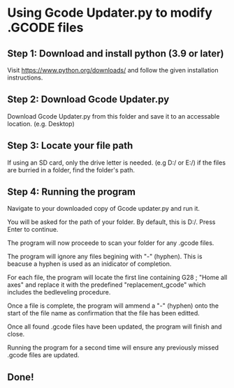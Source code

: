 # Using Gcode Updater.py to modify .GCODE files
## Step 1: Download and install python (3.9 or later)
Visit https://www.python.org/downloads/ and follow the given installation instructions.
## Step 2: Download Gcode Updater.py
Download Gcode Updater.py from this folder and save it to an accessable location. (e.g. Desktop)
## Step 3: Locate your file path
If using an SD card, only the drive letter is needed. (e.g D:/ or E:/) if the files are burried in a folder, find the folder's path.
## Step 4: Running the program
Navigate to your downloaded copy of Gcode updater.py and run it.

You will be asked for the path of your folder. By default, this is D:/. Press Enter to continue.

The program will now proceede to scan your folder for any .gcode files. 

The program will ignore any files begining with "-" (hyphen). This is beacuse a hyphen is used as an inidicator of completion. 

For each file, the program will locate the first line containing G28 ; "Home all axes" and replace it with the predefined "replacement_gcode" which includes the bedleveling procedure.

Once a file is complete, the program will ammend a "-" (hyphen) onto the start of the file name as confirmation that the file has been editted.

Once all found .gcode files have been updated, the program will finish and close.

Running the program for a second time will ensure any previously missed .gcode files are updated.

## Done!
